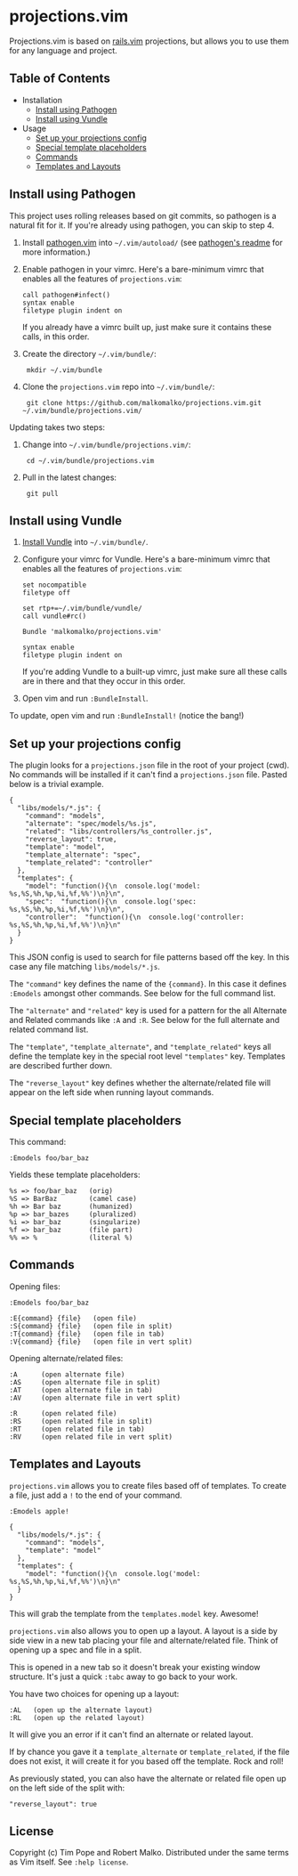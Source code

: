 # projections.vim

Projections.vim is based on [rails.vim](https://github.com/tpope/vim-rails) projections, but allows you to use them for any language and project.

## Table of Contents

- Installation
  - [Install using Pathogen](#install-using-pathogen)
  - [Install using Vundle](#install-using-vundle)
- Usage
  - [Set up your projections config](#setup-your-projections-config)
  - [Special template placeholders](#special-template-placeholders)
  - [Commands](#commands)
  - [Templates and Layouts](#templates-and-layouts)

## Install using Pathogen

This project uses rolling releases based on git commits, so pathogen is a
natural fit for it. If you're already using pathogen, you can skip to step 4.

1. Install [pathogen.vim] into `~/.vim/autoload/` (see [pathogen's
   readme][install-pathogen] for more information.)

[pathogen.vim]: http://www.vim.org/scripts/script.php?script_id=2332
[install-pathogen]: https://github.com/tpope/vim-pathogen#installation

2. Enable pathogen in your vimrc. Here's a bare-minimum vimrc that enables
   all the features of `projections.vim`:

   ```vim
   call pathogen#infect()
   syntax enable
   filetype plugin indent on
   ```

   If you already have a vimrc built up, just make sure it contains these calls,
   in this order.

3. Create the directory `~/.vim/bundle/`:

        mkdir ~/.vim/bundle

4. Clone the `projections.vim` repo into `~/.vim/bundle/`:

        git clone https://github.com/malkomalko/projections.vim.git ~/.vim/bundle/projections.vim/

Updating takes two steps:

1. Change into `~/.vim/bundle/projections.vim/`:

        cd ~/.vim/bundle/projections.vim

2. Pull in the latest changes:

        git pull

## Install using Vundle

1. [Install Vundle] into `~/.vim/bundle/`.

[Install Vundle]: https://github.com/gmarik/vundle#quick-start

2. Configure your vimrc for Vundle. Here's a bare-minimum vimrc that enables all
   the features of `projections.vim`:

   ```vim
   set nocompatible
   filetype off

   set rtp+=~/.vim/bundle/vundle/
   call vundle#rc()

   Bundle 'malkomalko/projections.vim'

   syntax enable
   filetype plugin indent on
   ```

   If you're adding Vundle to a built-up vimrc, just make sure all these calls
   are in there and that they occur in this order.

3. Open vim and run `:BundleInstall`.

To update, open vim and run `:BundleInstall!` (notice the bang!)

## Set up your projections config

The plugin looks for a `projections.json` file in the root of your project (cwd).  No commands will be installed if it can't find a `projections.json` file.  Pasted below is a trivial example.

    {
      "libs/models/*.js": {
        "command": "models",
        "alternate": "spec/models/%s.js",
        "related": "libs/controllers/%s_controller.js",
        "reverse_layout": true,
        "template": "model",
        "template_alternate": "spec",
        "template_related": "controller"
      },
      "templates": {
        "model": "function(){\n  console.log('model: %s,%S,%h,%p,%i,%f,%%')\n}\n",
        "spec":  "function(){\n  console.log('spec: %s,%S,%h,%p,%i,%f,%%')\n}\n",
        "controller":  "function(){\n  console.log('controller: %s,%S,%h,%p,%i,%f,%%')\n}\n"
      }
    }

This JSON config is used to search for file patterns based off the key.  In this case any file matching `libs/models/*.js`.

The `"command"` key defines the name of the `{command}`.  In this case it defines `:Emodels` amongst other commands.  See below for the full command list.

The `"alternate"` and `"related"` key is used for a pattern for the all Alternate and Related commands like `:A` and `:R`.  See below for the full alternate and related command list.

The `"template"`, `"template_alternate"`, and `"template_related"` keys all define the template key in the special root level `"templates"` key.  Templates are described further down.

The `"reverse_layout"` key defines whether the alternate/related file will appear on the left side when running layout commands.

## Special template placeholders

This command:

    :Emodels foo/bar_baz

Yields these template placeholders:

    %s => foo/bar_baz   (orig)
    %S => BarBaz        (camel case)
    %h => Bar baz       (humanized)
    %p => bar_bazes     (pluralized)
    %i => bar_baz       (singularize)
    %f => bar_baz       (file part)
    %% => %             (literal %)

## Commands

Opening files:

    :Emodels foo/bar_baz

    :E{command} {file}   (open file)
    :S{command} {file}   (open file in split)
    :T{command} {file}   (open file in tab)
    :V{command} {file}   (open file in vert split)

Opening alternate/related files:

    :A      (open alternate file)
    :AS     (open alternate file in split)
    :AT     (open alternate file in tab)
    :AV     (open alternate file in vert split)

    :R      (open related file)
    :RS     (open related file in split)
    :RT     (open related file in tab)
    :RV     (open related file in vert split)

## Templates and Layouts

`projections.vim` allows you to create files based off of templates.  To create a file, just add a `!` to the end of your command.

    :Emodels apple!

    {
      "libs/models/*.js": {
        "command": "models",
        "template": "model"
      },
      "templates": {
        "model": "function(){\n  console.log('model: %s,%S,%h,%p,%i,%f,%%')\n}\n"
      }
    }

This will grab the template from the `templates.model` key.  Awesome!

`projections.vim` also allows you to open up a layout.  A layout is a side by side view in a new tab placing your file and alternate/related file.  Think of opening up a spec and file in a split.

This is opened in a new tab so it doesn't break your existing window structure.  It's just a quick `:tabc` away to go back to your work.

You have two choices for opening up a layout:

    :AL   (open up the alternate layout)
    :RL   (open up the related layout)

It will give you an error if it can't find an alternate or related layout.

If by chance you gave it a `template_alternate` or `template_related`, if the file does not exist, it will create it for you based off the template.  Rock and roll!

As previously stated, you can also have the alternate or related file open up on the left side of the split with:

    "reverse_layout": true

## License

Copyright (c) Tim Pope and Robert Malko.  Distributed under the same terms as Vim itself.
See `:help license`.
